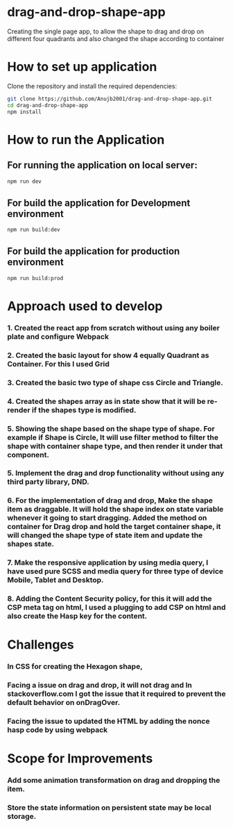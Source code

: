 # drag-and-drop-shape-app
Creating the single page app, to allow the shape to drag and drop on different four quadrants and also changed the shape according to container



# How to set up application
Clone the repository and install the required dependencies:
```bash
git clone https://github.com/Anujb2001/drag-and-drop-shape-app.git
cd drag-and-drop-shape-app
npm install
```

# How to run the Application
## For running the application on local server:
```bash
npm run dev
```
## For build the application for Development environment
```bash
npm run build:dev
```

## For build the application for production environment
```bash
npm run build:prod
```
# Approach used to develop
### 1. Created the react app from scratch without using any boiler plate and configure Webpack
### 2. Created the basic layout for show 4 equally Quadrant as Container. For this I used Grid 
### 3. Created the basic two type of shape css Circle and Triangle.
### 4. Created the shapes array as in state show that it will be re-render if the shapes type is modified.
### 5. Showing the shape based on the shape type of shape. For example if Shape is Circle, It will use filter method to filter the shape with container shape type, and then render it under that component.
### 5. Implement the drag and drop functionality without using any third party library, DND. 
### 6. For the implementation of drag and drop, Make the shape item as draggable. It will hold the shape index on state variable whenever it going to start dragging. Added the method on container for Drag drop and hold the target container shape, it will changed the shape type of state item and update the shapes state.
### 7. Make the responsive application by using media query, I have used pure SCSS and media query for three type of device Mobile, Tablet and Desktop.
### 8. Adding the Content Security policy, for this it will add the CSP meta tag on html, I used a plugging to add CSP on html and also create the Hasp key for the content.

# Challenges
### In CSS for creating the Hexagon shape, 
### Facing a issue on drag and drop, it will not drag and In stackoverflow.com I got the issue that it required to prevent the default behavior on onDragOver.
### Facing the issue to updated the HTML by adding the nonce hasp code by using webpack

# Scope for Improvements
### Add some animation transformation on drag and dropping the item.
### Store the state information on persistent state may be local storage.
